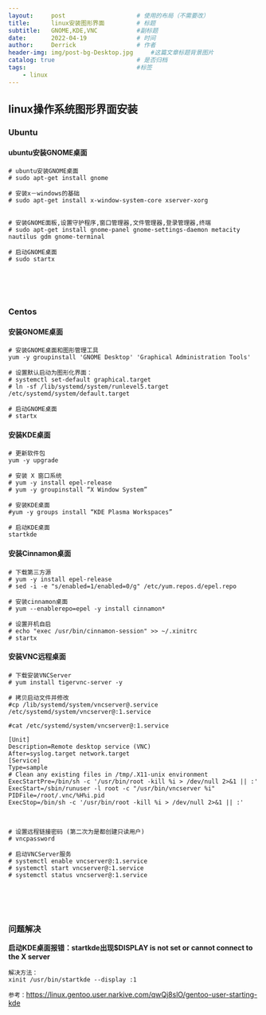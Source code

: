 ```yaml
---
layout:     post   				    # 使用的布局（不需要改）
title:      linux安装图形界面 		# 标题 
subtitle:   GNOME,KDE,VNC           #副标题
date:       2022-04-19				# 时间
author:     Derrick 				# 作者
header-img: img/post-bg-Desktop.jpg 	#这篇文章标题背景图片
catalog: true 						# 是否归档
tags:								#标签
    - linux
---
```



<link rel="stylesheet" href="//cdn.bootcdn.net/ajax/libs/gitalk/1.7.2/gitalk.min.css">
<script src="//cdn.bootcdn.net/ajax/libs/gitalk/1.7.2/gitalk.min.js"></script>

## linux操作系统图形界面安装

### Ubuntu


#### ubuntu安装GNOME桌面

```
# ubuntu安装GNOME桌面
# sudo apt-get install gnome

# 安装x－windows的基础
# sudo apt-get install x-window-system-core xserver-xorg


# 安装GNOME面板,设置守护程序,窗口管理器,文件管理器,登录管理器,终端
# sudo apt-get install gnome-panel gnome-settings-daemon metacity nautilus gdm gnome-terminal

# 启动GNOME桌面
# sudo startx
```


<br/><br/><br/>
### Centos


#### 安装GNOME桌面
```
# 安装GNOME桌面和图形管理工具
yum -y groupinstall 'GNOME Desktop' 'Graphical Administration Tools'

# 设置默认启动为图形化界面：
# systemctl set-default graphical.target
# ln -sf /lib/systemd/system/runlevel5.target /etc/systemd/system/default.target

# 启动GNOME桌面
# startx
```



#### 安装KDE桌面
```
# 更新软件包
yum -y upgrade

# 安装 X 窗口系统
# yum -y install epel-release
# yum -y groupinstall “X Window System”

# 安装KDE桌面
#yum -y groups install “KDE Plasma Workspaces”

# 启动KDE桌面
startkde

```



#### 安装Cinnamon桌面
```
# 下载第三方源
# yum -y install epel-release
# sed -i -e "s/enabled=1/enabled=0/g" /etc/yum.repos.d/epel.repo

# 安装cinnamon桌面
# yum --enablerepo=epel -y install cinnamon*

# 设置开机自启
# echo "exec /usr/bin/cinnamon-session" >> ~/.xinitrc
# startx
```



#### 安装VNC远程桌面
```
# 下载安装VNCServer
# yum install tigervnc-server -y

# 拷贝启动文件并修改
#cp /lib/systemd/system/vncserver@.service /etc/systemd/system/vncserver@:1.service

#cat /etc/systemd/system/vncserver@:1.service

[Unit]
Description=Remote desktop service (VNC)
After=syslog.target network.target
[Service]
Type=sample
# Clean any existing files in /tmp/.X11-unix environment
ExecStartPre=/bin/sh -c '/usr/bin/root -kill %i > /dev/null 2>&1 || :'
ExecStart=/sbin/runuser -l root -c "/usr/bin/vncserver %i"
PIDFile=/root/.vnc/%H%i.pid
ExecStop=/bin/sh -c '/usr/bin/root -kill %i > /dev/null 2>&1 || :'



# 设置远程链接密码 (第二次为是都创建只读用户)
# vncpassword

# 启动VNCServer服务
# systemctl enable vncserver@:1.service
# systemctl start vncserver@:1.service
# systemctl status vncserver@:1.service
```



<br/><br/><br/>
### 问题解决
**启动KDE桌面报错：startkde出现$DISPLAY is not set or cannot connect to the X server**

```
解决方法：
xinit /usr/bin/startkde --display :1
```


`参考：`https://linux.gentoo.user.narkive.com/qwQj8slO/gentoo-user-starting-kde
